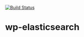 [![Build Status](https://travis-ci.org/horike37/wp-elasticsearch.svg?branch=master)](https://travis-ci.org/horike37/wp-elasticsearch)
# wp-elasticsearch
